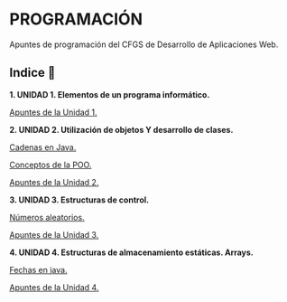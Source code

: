 # PROGRAMACIÓN

Apuntes de programación del CFGS de Desarrollo de Aplicaciones Web.

## Indice 🚀

**1. UNIDAD 1. Elementos de un programa informático.**

  [Apuntes de la Unidad 1.](Tema1/Apuntes.md)


**2. UNIDAD 2. Utilización de objetos Y desarrollo de clases.**
  
  [Cadenas en Java.](Tema2/Strings.md)

  [Conceptos de la POO.](Tema2/conceptosPOO.md)
 
  [Apuntes de la Unidad 2.](Tema2/Apuntes.md)
 
**3. UNIDAD 3. Estructuras de control.**
  
  [Números aleatorios.](Tema3/Aleatorios.md)

  [Apuntes de la Unidad 3.](Tema3/Apuntes.md)

**4. UNIDAD 4. Estructuras de almacenamiento estáticas. Arrays.**

   [Fechas en java.](Tema4/FechasJava.md)

  [Apuntes de la Unidad 4.](Tema4/Apuntes.md)

